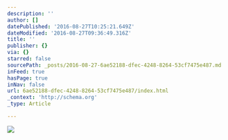 ```yaml
---
description: ''
author: []
datePublished: '2016-08-27T10:25:21.649Z'
dateModified: '2016-08-27T09:36:49.316Z'
title: ''
publisher: {}
via: {}
starred: false
sourcePath: _posts/2016-08-27-6ae52188-dfec-4248-8264-53cf7475e487.md
inFeed: true
hasPage: true
inNav: false
url: 6ae52188-dfec-4248-8264-53cf7475e487/index.html
_context: 'http://schema.org'
_type: Article

---
```

![](https://the-grid-user-content.s3-us-west-2.amazonaws.com/caeaf3f3-907b-4bda-9266-dc768a63f4a3.jpg)